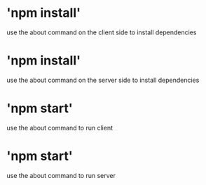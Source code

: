 # 'npm install'
use the about command on the client side to install dependencies

# 'npm install'
use the about command on the server side to install dependencies

# 'npm start'
use the about command to run client 

# 'npm start'
use the about command to run server 
